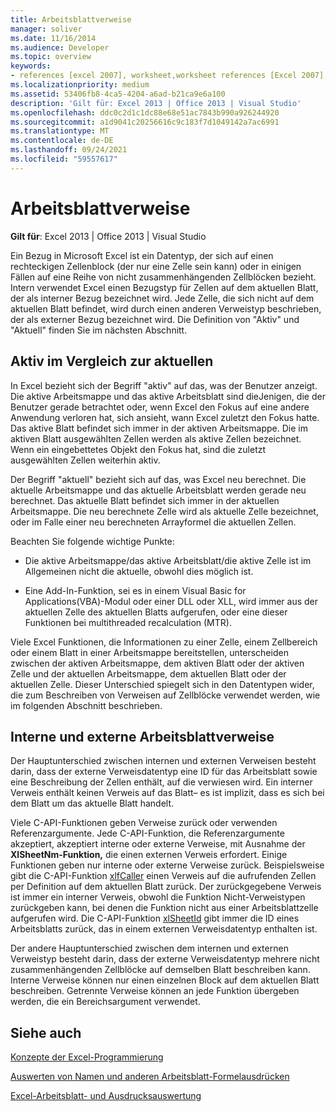 ```yaml
---
title: Arbeitsblattverweise
manager: soliver
ms.date: 11/16/2014
ms.audience: Developer
ms.topic: overview
keywords:
- references [excel 2007], worksheet,worksheet references [Excel 2007],external worksheet references [Excel 2007],active worksheet [Excel 2007],current worksheet [Excel 2007],internal worksheet references [Excel 2007]
ms.localizationpriority: medium
ms.assetid: 53406fb8-4ca5-4204-a6ad-b21ca9e6a100
description: 'Gilt für: Excel 2013 | Office 2013 | Visual Studio'
ms.openlocfilehash: ddc0c2d1c1dc88e68e51ac7843b990a926244920
ms.sourcegitcommit: a1d9041c20256616c9c183f7d1049142a7ac6991
ms.translationtype: MT
ms.contentlocale: de-DE
ms.lasthandoff: 09/24/2021
ms.locfileid: "59557617"
---
```

# <a name="worksheet-references"></a>Arbeitsblattverweise

 **Gilt für**: Excel 2013 | Office 2013 | Visual Studio 
  
Ein Bezug in Microsoft Excel ist ein Datentyp, der sich auf einen rechteckigen Zellenblock (der nur eine Zelle sein kann) oder in einigen Fällen auf eine Reihe von nicht zusammenhängenden Zellblöcken bezieht. Intern verwendet Excel einen Bezugstyp für Zellen auf dem aktuellen Blatt, der als interner Bezug bezeichnet wird. Jede Zelle, die sich nicht auf dem aktuellen Blatt befindet, wird durch einen anderen Verweistyp beschrieben, der als externer Bezug bezeichnet wird. Die Definition von "Aktiv" und "Aktuell" finden Sie im nächsten Abschnitt.
  
## <a name="active-vs-current"></a>Aktiv im Vergleich zur aktuellen

In Excel bezieht sich der Begriff "aktiv" auf das, was der Benutzer anzeigt. Die aktive Arbeitsmappe und das aktive Arbeitsblatt sind dieJenigen, die der Benutzer gerade betrachtet oder, wenn Excel den Fokus auf eine andere Anwendung verloren hat, sich ansieht, wann Excel zuletzt den Fokus hatte. Das aktive Blatt befindet sich immer in der aktiven Arbeitsmappe. Die im aktiven Blatt ausgewählten Zellen werden als aktive Zellen bezeichnet. Wenn ein eingebettetes Objekt den Fokus hat, sind die zuletzt ausgewählten Zellen weiterhin aktiv. 
  
Der Begriff "aktuell" bezieht sich auf das, was Excel neu berechnet. Die aktuelle Arbeitsmappe und das aktuelle Arbeitsblatt werden gerade neu berechnet. Das aktuelle Blatt befindet sich immer in der aktuellen Arbeitsmappe. Die neu berechnete Zelle wird als aktuelle Zelle bezeichnet, oder im Falle einer neu berechneten Arrayformel die aktuellen Zellen. 
  
Beachten Sie folgende wichtige Punkte:
  
- Die aktive Arbeitsmappe/das aktive Arbeitsblatt/die aktive Zelle ist im Allgemeinen nicht die aktuelle, obwohl dies möglich ist.
    
- Eine Add-In-Funktion, sei es in einem Visual Basic for Applications(VBA)-Modul oder einer DLL oder XLL, wird immer aus der aktuellen Zelle des aktuellen Blatts aufgerufen, oder eine dieser Funktionen bei multithreaded recalculation (MTR).
    
Viele Excel Funktionen, die Informationen zu einer Zelle, einem Zellbereich oder einem Blatt in einer Arbeitsmappe bereitstellen, unterscheiden zwischen der aktiven Arbeitsmappe, dem aktiven Blatt oder der aktiven Zelle und der aktuellen Arbeitsmappe, dem aktuellen Blatt oder der aktuellen Zelle. Dieser Unterschied spiegelt sich in den Datentypen wider, die zum Beschreiben von Verweisen auf Zellblöcke verwendet werden, wie im folgenden Abschnitt beschrieben.
  
## <a name="internal-and-external-worksheet-references"></a>Interne und externe Arbeitsblattverweise

Der Hauptunterschied zwischen internen und externen Verweisen besteht darin, dass der externe Verweisdatentyp eine ID für das Arbeitsblatt sowie eine Beschreibung der Zellen enthält, auf die verwiesen wird. Ein interner Verweis enthält keinen Verweis auf das Blatt– es ist implizit, dass es sich bei dem Blatt um das aktuelle Blatt handelt. 
  
Viele C-API-Funktionen geben Verweise zurück oder verwenden Referenzargumente. Jede C-API-Funktion, die Referenzargumente akzeptiert, akzeptiert interne oder externe Verweise, mit Ausnahme der **XlSheetNm-Funktion,** die einen externen Verweis erfordert. Einige Funktionen geben nur interne oder externe Verweise zurück. Beispielsweise gibt die C-API-Funktion [xlfCaller](xlfcaller.md) einen Verweis auf die aufrufenden Zellen per Definition auf dem aktuellen Blatt zurück. Der zurückgegebene Verweis ist immer ein interner Verweis, obwohl die Funktion Nicht-Verweistypen zurückgeben kann, bei denen die Funktion nicht aus einer Arbeitsblattzelle aufgerufen wird. Die C-API-Funktion [xlSheetId](xlsheetid.md) gibt immer die ID eines Arbeitsblatts zurück, das in einem externen Verweisdatentyp enthalten ist. 
  
Der andere Hauptunterschied zwischen dem internen und externen Verweistyp besteht darin, dass der externe Verweisdatentyp mehrere nicht zusammenhängenden Zellblöcke auf demselben Blatt beschreiben kann. Interne Verweise können nur einen einzelnen Block auf dem aktuellen Blatt beschreiben. Getrennte Verweise können an jede Funktion übergeben werden, die ein Bereichsargument verwendet.
  
## <a name="see-also"></a>Siehe auch



[Konzepte der Excel-Programmierung](excel-programming-concepts.md)
  
[Auswerten von Namen und anderen Arbeitsblatt-Formelausdrücken](evaluating-names-and-other-worksheet-formula-expressions.md)
  
[Excel-Arbeitsblatt- und Ausdrucksauswertung](excel-worksheet-and-expression-evaluation.md)

